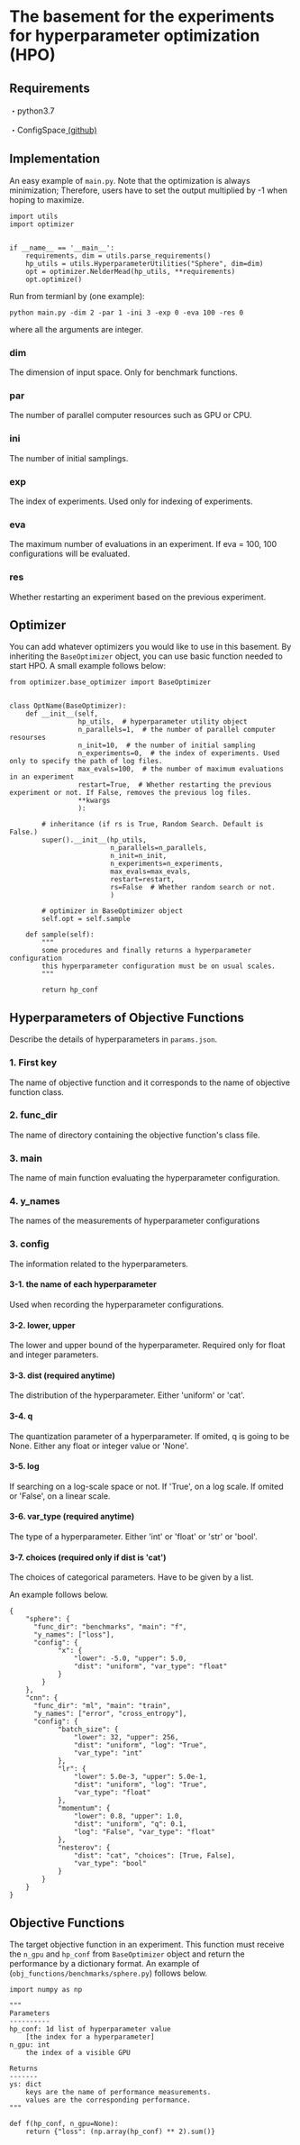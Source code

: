 # The basement for the experiments for hyperparameter optimization (HPO)

## Requirements
・python3.7

・ConfigSpace[ (github)](https://github.com/automl/ConfigSpace)

## Implementation
An easy example of `main.py`.
Note that the optimization is always minimization;
Therefore, users have to set the output multiplied by -1 when hoping to maximize.

```
import utils
import optimizer


if __name__ == '__main__':
    requirements, dim = utils.parse_requirements()
    hp_utils = utils.HyperparameterUtilities("Sphere", dim=dim)
    opt = optimizer.NelderMead(hp_utils, **requirements)
    opt.optimize()
```

Run from termianl by (one example):

```
python main.py -dim 2 -par 1 -ini 3 -exp 0 -eva 100 -res 0
```

where all the arguments are integer.

### dim
The dimension of input space.
Only for benchmark functions.

### par
The number of parallel computer resources such as GPU or CPU.

### ini
The number of initial samplings.

### exp
The index of experiments.
Used only for indexing of experiments.

### eva
The maximum number of evaluations in an experiment.
If eva = 100, 100 configurations will be evaluated.

### res
Whether restarting an experiment based on the previous experiment.

## Optimizer
You can add whatever optimizers you would like to use in this basement.
By inheriting the `BaseOptimizer` object, you can use basic function needed to start HPO.
A small example follows below:

```
from optimizer.base_optimizer import BaseOptimizer


class OptName(BaseOptimizer):
    def __init__(self,
                 hp_utils,  # hyperparameter utility object
                 n_parallels=1,  # the number of parallel computer resourses
                 n_init=10,  # the number of initial sampling
                 n_experiments=0,  # the index of experiments. Used only to specify the path of log files.
                 max_evals=100,  # the number of maximum evaluations in an experiment
                 restart=True,  # Whether restarting the previous experiment or not. If False, removes the previous log files.
                 **kwargs
                 ):

        # inheritance (if rs is True, Random Search. Default is False.)
        super().__init__(hp_utils,
                         n_parallels=n_parallels,
                         n_init=n_init,
                         n_experiments=n_experiments,
                         max_evals=max_evals,
                         restart=restart,
                         rs=False  # Whether random search or not.
                         )

        # optimizer in BaseOptimizer object
        self.opt = self.sample

    def sample(self):
        """
        some procedures and finally returns a hyperparameter configuration
        this hyperparameter configuration must be on usual scales.
        """

        return hp_conf
```

## Hyperparameters of Objective Functions
Describe the details of hyperparameters in `params.json`.

### 1. First key

The name of objective function and it corresponds to the name of objective function class.

### 2. func_dir

The name of directory containing the objective function's class file.

### 3. main

The name of main function evaluating the hyperparameter configuration.

### 4. y_names

The names of the measurements of hyperparameter configurations

### 3. config

The information related to the hyperparameters.

#### 3-1. the name of each hyperparameter

Used when recording the hyperparameter configurations.

#### 3-2. lower, upper

The lower and upper bound of the hyperparameter.
Required only for float and integer parameters.

#### 3-3. dist (required anytime)

The distribution of the hyperparameter.
Either 'uniform' or 'cat'.

#### 3-4. q

The quantization parameter of a hyperparameter.
If omited, q is going to be None.
Either any float or integer value or 'None'.

#### 3-5. log

If searching on a log-scale space or not.
If 'True', on a log scale.
If omited or 'False', on a linear scale.

#### 3-6. var_type (required anytime)

The type of a hyperparameter.
Either 'int' or 'float' or 'str' or 'bool'.

#### 3-7. choices (required only if dist is 'cat')

The choices of categorical parameters.
Have to be given by a list.

An example follows below.

```
{
    "sphere": {
      "func_dir": "benchmarks", "main": "f",
      "y_names": ["loss"],
      "config": {
            "x": {
                "lower": -5.0, "upper": 5.0,
                "dist": "uniform", "var_type": "float"
            }
        }
    },
    "cnn": {
      "func_dir": "ml", "main": "train",
      "y_names": ["error", "cross_entropy"],
      "config": {
            "batch_size": {
                "lower": 32, "upper": 256,
                "dist": "uniform", "log": "True",
                "var_type": "int"
            },
            "lr": {
                "lower": 5.0e-3, "upper": 5.0e-1,
                "dist": "uniform", "log": "True",
                "var_type": "float"
            },
            "momentum": {
                "lower": 0.8, "upper": 1.0,
                "dist": "uniform", "q": 0.1,
                "log": "False", "var_type": "float"
            },
            "nesterov": {
                "dist": "cat", "choices": [True, False],
                "var_type": "bool"
            }
        }
    }
}
```

## Objective Functions

The target objective function in an experiment.
This function must receive the `n_gpu` and `hp_conf` from `BaseOptimizer` object and return the performance by a dictionary format.
An example of (`obj_functions/benchmarks/sphere.py`) follows below.


```
import numpy as np

"""
Parameters
----------
hp_conf: 1d list of hyperparameter value
    [the index for a hyperparameter]
n_gpu: int
    the index of a visible GPU

Returns
-------
ys: dict
    keys are the name of performance measurements.
    values are the corresponding performance.
"""

def f(hp_conf, n_gpu=None):
    return {"loss": (np.array(hp_conf) ** 2).sum()}
```
